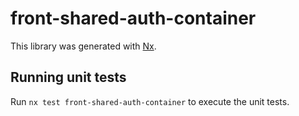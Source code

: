 # front-shared-auth-container

This library was generated with [Nx](https://nx.dev).

## Running unit tests

Run `nx test front-shared-auth-container` to execute the unit tests.
